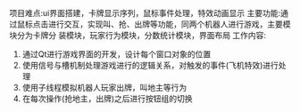 项目难点:ui界面搭建，卡牌显示序列，鼠标事件处理，特效动画显示 
主要功能:通过鼠标点击进行交互，实现叫、抢、出牌等功能，同两个机器人进行游戏，主要模块分为卡牌分
装模块，玩家行为模块，分数统计模块，界面布局 
工作内容: 
1. 通过Qt进行游戏界面的开发，设计每个窗口对象的位置 
2. 使用信号与槽机制处理游戏进行的逻辑关系，对触发的事件(飞机特效)进行处理 
3. 使用子线程模拟机器人玩家出牌，叫地主等行为 
4. 在每次操作(抢地主，出牌)之后进行按钮组的切换 
